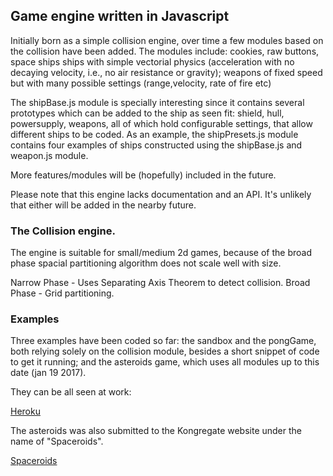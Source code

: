 ## Game engine written in Javascript

Initially born as a simple collision engine, over time a few modules based on the collision have been added.
The modules include: cookies, raw buttons, space ships ships with simple vectorial physics (acceleration with no decaying velocity, i.e., no air resistance or gravity); weapons of fixed speed but with many possible settings (range,velocity, rate of fire etc)

The shipBase.js module is specially interesting since it contains several prototypes which can be added to the ship as seen fit: shield, hull, powersupply, weapons, all of which hold configurable settings, that allow different ships to be coded. As an example, the shipPresets.js module contains four examples of ships constructed using the shipBase.js and weapon.js module.

More features/modules will be (hopefully) included in the future. 

Please note that this engine lacks documentation and an API. It's unlikely that either will be added in the nearby future.

### The Collision engine.

The engine is suitable for small/medium 2d games, because of the broad phase spacial partitioning algorithm does not scale well with size.

Narrow Phase - Uses Separating Axis Theorem to detect collision.
Broad Phase - Grid partitioning.

### Examples
Three examples have been coded so far: the sandbox and the pongGame, both relying solely on the collision module, besides a short snippet of code to get it running; and the asteroids game, which uses all modules up to this date (jan 19 2017).

They can be all seen at work:

[Heroku](http://js-collision-engine.herokuapp.com/)

The asteroids was also submitted to the Kongregate website under the name of "Spaceroids".

[Spaceroids](http://www.kongregate.com/games/Mangus2009/spaceroids)
